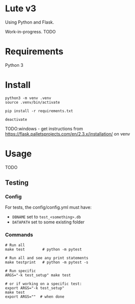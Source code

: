 # Lute v3

Using Python and Flask.

Work-in-progress.  TODO


# Requirements

Python 3

# Install

```
python3 -m venv .venv
source .venv/bin/activate

pip install -r requirements.txt

deactivate
```

TODO:windows - get instructions from https://flask.palletsprojects.com/en/2.3.x/installation/ on venv


# Usage

TODO

## Testing

### Config

For tests, the config/config.yml must have:

* `DBNAME` set to `test_<something>.db`
* `DATAPATH` set to some existing folder

### Commands

```
# Run all
make test        # python -m pytest

# Run all and see any print statements
make testprint   # python -m pytest -s

# Run specific
ARGS="-k test_setup" make test

# or if working on a specific test:
export ARGS="-k test_setup"
make test
export ARGS=""  # when done
```
